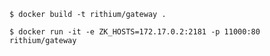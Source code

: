 `$ docker build -t rithium/gateway .`

`$ docker run -it -e ZK_HOSTS=172.17.0.2:2181 -p 11000:80 rithium/gateway`

